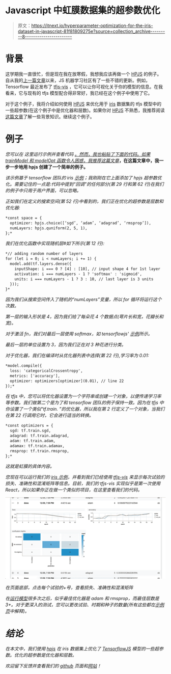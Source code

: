 # Javascript 中虹膜数据集的超参数优化

> 原文：<https://itnext.io/hyperparameter-optimization-for-the-iris-dataset-in-javascript-81f81809275e?source=collection_archive---------8----------------------->

# 背景

这学期我一直很忙，但是现在我在放寒假，我想我应该再做一个 [HPJS](https://hyperjs.herokuapp.com/) 的例子。自从我的[上一篇文章](https://medium.com/@martin_stoyanov/a-simple-example-with-hyperparametersjs-3b36edbe838f)以来，JS 机器学习社区有了一些不错的更新。例如，Tensorflow 最近发布了 [tfjs-vis](https://github.com/tensorflow/tfjs-vis) ，它可以让你可视化关于你的模型的信息。在我看来，它与现有的 tfjs 模型配合得非常好，我已经在这个例子中使用了它。

对于这个例子，我将介绍如何使用 [HPJS](https://hyperjs.herokuapp.com/) 来优化用于 [iris](https://en.wikipedia.org/wiki/Iris_flower_data_set) 数据集的 tfjs 模型中的一些超参数(在这个例子中是优化器和层数)。如果你对 [HPJS](https://hyperjs.herokuapp.com/) 不熟悉，我推荐阅读[这篇文章](https://medium.com/@martin_stoyanov/hpjs-hyperparameter-optimization-for-javascript-8f78aa7a3368)了解一些背景知识。继续这个例子。

# 例子

*您可以在* *这里运行示例并查看代码* [*。然而，我也粘贴了下面的代码。如果 trainModel 和 modelOpt 函数令人困惑，我推荐这篇文章*](https://hyperjs.herokuapp.com/tensorflow/iris)[](https://medium.com/@martin_stoyanov/a-simple-example-with-hyperparametersjs-3b36edbe838f)**，在这篇文章中，我一步一步地用 hpjs 创建了一个简单的例子。**

*该示例基于 tensorflow 团队的 iris [示例](https://github.com/tensorflow/tfjs-examples/tree/master/iris)；我刚刚在它上面添加了 hpjs 超参数优化。需要记住的一点是:代码中提到“回调”的任何部分(第 29 行和第 62 行)在我们的例子中只用于用户界面，可以忽略。*

*正如我们在定义的搜索空间(第 52 行)中看到的，我们正在优化的超参数是层数和优化器:*

```
*const space = { 
  optimizer: hpjs.choice([‘sgd’, ‘adam’, ‘adagrad’, ‘rmsprop’]),    
  numLayers: hpjs.quniform(2, 5, 1),
};*
```

*我们在优化函数中实现随机层#如下所示(第 12 行):*

```
*// adding random number of layers  
for (let i = 0; i < numLayers; i += 1) {      
  model.add(tf.layers.dense({
    inputShape: i === 0 ? [4] : [10], // input shape 4 for 1st layer     
    activation: i === numLayers - 1 ? 'softmax' : 'sigmoid', 
    units: i === numLayers - 1 ? 3 : 10, // last layer is 3 units 
  }));  
}*
```

*因为我们从搜索空间传入了随机的“numLayers”变量，所以 for 循环将运行这个次数。*

*第一层的输入形状是 4，因为我们给了每朵花 4 个数据点(萼片长和宽，花瓣长和宽)。*

*对于激活 fn，我们对最后一层使用 softmax，如 tensorflowjs' [示例](https://github.com/tensorflow/tfjs-examples/blob/31fc6150bf8432326f344b12a5627f879486b73d/iris/index.js#L49)所示。*

*最后一层的单位设置为 3，因为我们正在对 3 种花进行分类。*

*对于优化器，我们在编译时从优化器列表中选择(第 22 行),学习率为 0.01:*

```
*model.compile({    
  loss: 'categoricalCrossentropy',    
  metrics: ['accuracy'],    
  optimizer: optimizers[optimizer](0.01), // line 22
});*
```

*在 tfjs 中，您可以将优化器设置为一个字符串或创建一个对象，以便传递学习率等参数。我们做第二个是为了和 tensorflow 团队的例子保持一致。因为在 tfjs 中你设置了一个类似“tf.train. <optimizer>”的优化器，所以我在第 2 行定义了一个对象，当我们在第 22 行调用它时，它会进行适当的转换。</optimizer>*

```
*const optimizers = {    
  sgd: tf.train.sgd,    
  adagrad: tf.train.adagrad,    
  adam: tf.train.adam,    
  adamax: tf.train.adamax,    
  rmsprop: tf.train.rmsprop,  
};*
```

*这就是虹膜的具体内容。*

*您现在可以运行我们的 [iris 示例](https://hyperjs.herokuapp.com/tensorflow/iris)，并看到我们已经使用 [tfjs-vis](https://github.com/tensorflow/tfjs-vis) 来显示每次试验的损失、准确性和混淆矩阵等信息。目前，我们的 tfjs-vis 实现似乎是第一次使用 React，所以如果你正在做一个类似的项目，在这里查看我们的代码。*

*![](img/280567ef034facf379d864136de4a846.png)*

*在页面底部，点击每个试验的+号，查看损失、准确性和混淆矩阵*

*在[运行模型](https://hyperjs.herokuapp.com/tensorflow/iris)很多次之后，似乎最佳优化器是 adam 和 rmsprop，而最佳层数是 3+。对于更深入的测试，您可以更改试验、时期和种子的数量(所有这些都在[示例页](https://hyperjs.herokuapp.com/tensorflow/iris)中解释)。*

# *结论*

*在本文中，我们使用 [hpjs](https://hyperjs.herokuapp.com/) 在 iris 数据集上优化了 [TensorflowJS](https://js.tensorflow.org/) 模型的一些超参数。优化的超参数是优化器和层数。*

*欢迎留下反馈并查看我们的 [github](https://github.com/atanasster/hyperparameters) 页面和[网站](https://hyperjs.herokuapp.com/)！*